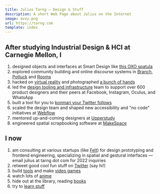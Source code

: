 ```yaml
---
title: Julius Tarng — Design & Stuff
description: A short Web Page about Julius on the Internet
image: avvy.png
url: https://tarng.com
template: index
---
```


## After studying Industrial Design & HCI at Carnegie Mellon, I

1. designed objects and interfaces at Smart Design like [this OXO spatula](https://www.amazon.com/gp/product/B00A2KD8LQ)
1. explored community building and online discourse systems in [Branch](https://www.theverge.com/2012/10/15/3490670/branch-redesign), [Potluck](https://www.theverge.com/2013/11/21/5129772/potluck-2-messaging-app-for-the-news) and [Rooms](https://newsroom.fb.com/news/2014/10/introducing-rooms/)
1. hacked on [virtual reality](https://medium.com/facebook-design/a-month-designing-in-vr-62474aef1f1c) and photographed [a bunch of hands](https://medium.com/facebook-design/photographing-diverse-hands-at-facebook-3229ea76f94)
1. led the [design tooling and infrastructure](https://twitter.com/tarngerine/status/1108038641819893760) team to support over 600 product designers and their peers at Facebook, Instagram, Oculus, and WhatsApp
1. built a tool for you to [konmari your Twitter follows](https://www.theverge.com/2019/2/5/18212228/twitter-tokimeki-spark-joy-marie-kondo-konmari)
1. scaled the design team and shaped new accessibility and "no code" initiatives at [Webflow](https://webflow.com)
1. mentored up-and-coming designers at [Upperstudy](https://upperstudy.com)
1. engineered spatial scrapbooking software at [MakeSpace](https://makespace.fun)

## I now
1. am consulting at various startups (like [Felt](https://felt.com)) for design prototyping and frontend engineering, specializing in spatial and gestural interfaces — email julius at tarng dot com for 2022 inquiries
3. retweet good cool fun stuff on [Twitter](https://twitter.com/tarngerine) (say hi!)
4. build [tools](https://github.com/tarngerine) and make [video games](https://tarngerine.itch.io)
5. watch lots of [anime](https://myanimelist.net/profile/tarngerine/)
6. hide out at the library, reading [books](http://goodreads.com/tarngerine)
7. try to [learn stuff](notes.html)
